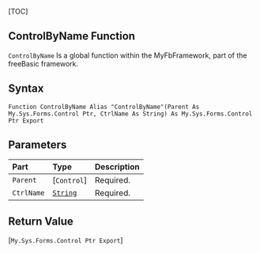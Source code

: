 [TOC]
## ControlByName Function

`ControlByName` Is a global function within the MyFbFramework, part of the freeBasic framework.
## Syntax

```freeBasic
Function ControlByName Alias "ControlByName"(Parent As My.Sys.Forms.Control Ptr, CtrlName As String) As My.Sys.Forms.Control Ptr Export
```

## Parameters

|Part|Type|Description|
| :------------ | :------------ | :------------ |
|`Parent`|[`Control`]|Required.|
|`CtrlName`|[`String`]("https://www.freebasic.net/wiki/KeyPgString")|Required.|

## Return Value
[`My.Sys.Forms.Control Ptr Export`]

